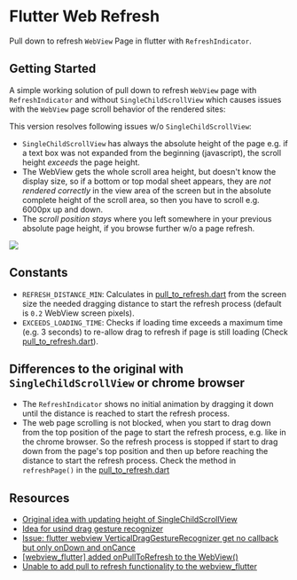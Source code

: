 # Flutter Web Refresh

Pull down to refresh `WebView` Page in flutter with `RefreshIndicator`.

## Getting Started

A simple working solution of pull down to refresh `WebView` page with `RefreshIndicator` and without
`SingleChildScrollView` which causes issues with the `WebView` page scroll behavior of the rendered sites:

This version resolves following issues w/o `SingleChildScrollView`:
- `SingleChildScrollView` has always the absolute height of the page 
  e.g. if a text box was not expanded from the beginning (javascript), 
  the scroll height *exceeds* the page height.
- The WebView gets the whole scroll area height, but doesn't know the display size, 
  so if a bottom or top modal sheet appears, they are *not* *rendered* *correctly* in the view area 
  of the screen but in the absolute complete height of the scroll area, so then you have to scroll 
  e.g. 6000px up and down.
- The *scroll* *position* *stays* where you left somewhere in your previous absolute page height, 
  if you browse further w/o a page refresh.

<img src="support/example.gif"  />

## Constants 

- `REFRESH_DISTANCE_MIN`: Calculates in [pull_to_refresh.dart](./lib/pull_to_refresh.dart) from the screen size 
  the needed dragging distance to start the refresh process (default is `0.2` WebView screen pixels).
- `EXCEEDS_LOADING_TIME`: Checks if loading time exceeds a maximum time (e.g. 3 seconds) 
  to re-allow drag to refresh if page is still loading (Check [pull_to_refresh.dart](./lib/pull_to_refresh.dart)).  

## Differences to the original with `SingleChildScrollView` or chrome browser

- The `RefreshIndicator` shows no initial animation by dragging it down until the distance 
  is reached to start the refresh process.
- The web page scrolling is not blocked, when you start to drag down from the top position of 
  the page to start the refresh process, e.g. like in the chrome browser. So the refresh process 
  is stopped if start to drag down from the page's top position and then up before reaching 
  the distance to start the refresh process. Check the method in `refreshPage()` in the [pull_to_refresh.dart](./lib/pull_to_refresh.dart)

## Resources

- [Original idea with updating height of SingleChildScrollView](https://stackoverflow.com/questions/68870975/flutter-how-to-make-pull-down-to-refresh-flutter-webview-using-the-official-web)
- [Idea for usind drag gesture recognizer](https://stackoverflow.com/questions/57656045/pull-down-to-refresh-webview-page-in-flutter)
- [Issue: flutter webview VerticalDragGestureRecognizer get no callback but only onDown and onCance](https://github.com/flutter/flutter/issues/39389)
- [[webview_flutter] added onPullToRefresh to the WebView()](https://github.com/flutter/plugins/pull/3695)
- [Unable to add pull to refresh functionality to the webview_flutter](https://github.com/flutter/flutter/issues/71341)

